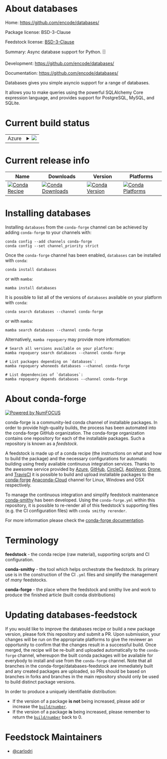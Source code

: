 About databases
===============

Home: https://github.com/encode/databases/

Package license: BSD-3-Clause

Feedstock license: [BSD-3-Clause](https://github.com/conda-forge/databases-feedstock/blob/main/LICENSE.txt)

Summary: Async database support for Python. 🗄

Development: https://github.com/encode/databases/

Documentation: https://github.com/encode/databases/

Databases gives you simple asyncio support for a range of databases.

It allows you to make queries using the powerful SQLAlchemy Core expression
language, and provides support for PostgreSQL, MySQL, and SQLite.


Current build status
====================


<table>
    
  <tr>
    <td>Azure</td>
    <td>
      <details>
        <summary>
          <a href="https://dev.azure.com/conda-forge/feedstock-builds/_build/latest?definitionId=6220&branchName=main">
            <img src="https://dev.azure.com/conda-forge/feedstock-builds/_apis/build/status/databases-feedstock?branchName=main">
          </a>
        </summary>
        <table>
          <thead><tr><th>Variant</th><th>Status</th></tr></thead>
          <tbody><tr>
              <td>linux_64_python3.10.____cpython</td>
              <td>
                <a href="https://dev.azure.com/conda-forge/feedstock-builds/_build/latest?definitionId=6220&branchName=main">
                  <img src="https://dev.azure.com/conda-forge/feedstock-builds/_apis/build/status/databases-feedstock?branchName=main&jobName=linux&configuration=linux_64_python3.10.____cpython" alt="variant">
                </a>
              </td>
            </tr><tr>
              <td>linux_64_python3.11.____cpython</td>
              <td>
                <a href="https://dev.azure.com/conda-forge/feedstock-builds/_build/latest?definitionId=6220&branchName=main">
                  <img src="https://dev.azure.com/conda-forge/feedstock-builds/_apis/build/status/databases-feedstock?branchName=main&jobName=linux&configuration=linux_64_python3.11.____cpython" alt="variant">
                </a>
              </td>
            </tr><tr>
              <td>linux_64_python3.8.____cpython</td>
              <td>
                <a href="https://dev.azure.com/conda-forge/feedstock-builds/_build/latest?definitionId=6220&branchName=main">
                  <img src="https://dev.azure.com/conda-forge/feedstock-builds/_apis/build/status/databases-feedstock?branchName=main&jobName=linux&configuration=linux_64_python3.8.____cpython" alt="variant">
                </a>
              </td>
            </tr><tr>
              <td>linux_64_python3.9.____cpython</td>
              <td>
                <a href="https://dev.azure.com/conda-forge/feedstock-builds/_build/latest?definitionId=6220&branchName=main">
                  <img src="https://dev.azure.com/conda-forge/feedstock-builds/_apis/build/status/databases-feedstock?branchName=main&jobName=linux&configuration=linux_64_python3.9.____cpython" alt="variant">
                </a>
              </td>
            </tr><tr>
              <td>osx_64_python3.10.____cpython</td>
              <td>
                <a href="https://dev.azure.com/conda-forge/feedstock-builds/_build/latest?definitionId=6220&branchName=main">
                  <img src="https://dev.azure.com/conda-forge/feedstock-builds/_apis/build/status/databases-feedstock?branchName=main&jobName=osx&configuration=osx_64_python3.10.____cpython" alt="variant">
                </a>
              </td>
            </tr><tr>
              <td>osx_64_python3.11.____cpython</td>
              <td>
                <a href="https://dev.azure.com/conda-forge/feedstock-builds/_build/latest?definitionId=6220&branchName=main">
                  <img src="https://dev.azure.com/conda-forge/feedstock-builds/_apis/build/status/databases-feedstock?branchName=main&jobName=osx&configuration=osx_64_python3.11.____cpython" alt="variant">
                </a>
              </td>
            </tr><tr>
              <td>osx_64_python3.8.____cpython</td>
              <td>
                <a href="https://dev.azure.com/conda-forge/feedstock-builds/_build/latest?definitionId=6220&branchName=main">
                  <img src="https://dev.azure.com/conda-forge/feedstock-builds/_apis/build/status/databases-feedstock?branchName=main&jobName=osx&configuration=osx_64_python3.8.____cpython" alt="variant">
                </a>
              </td>
            </tr><tr>
              <td>osx_64_python3.9.____cpython</td>
              <td>
                <a href="https://dev.azure.com/conda-forge/feedstock-builds/_build/latest?definitionId=6220&branchName=main">
                  <img src="https://dev.azure.com/conda-forge/feedstock-builds/_apis/build/status/databases-feedstock?branchName=main&jobName=osx&configuration=osx_64_python3.9.____cpython" alt="variant">
                </a>
              </td>
            </tr><tr>
              <td>win_64_python3.10.____cpython</td>
              <td>
                <a href="https://dev.azure.com/conda-forge/feedstock-builds/_build/latest?definitionId=6220&branchName=main">
                  <img src="https://dev.azure.com/conda-forge/feedstock-builds/_apis/build/status/databases-feedstock?branchName=main&jobName=win&configuration=win_64_python3.10.____cpython" alt="variant">
                </a>
              </td>
            </tr><tr>
              <td>win_64_python3.11.____cpython</td>
              <td>
                <a href="https://dev.azure.com/conda-forge/feedstock-builds/_build/latest?definitionId=6220&branchName=main">
                  <img src="https://dev.azure.com/conda-forge/feedstock-builds/_apis/build/status/databases-feedstock?branchName=main&jobName=win&configuration=win_64_python3.11.____cpython" alt="variant">
                </a>
              </td>
            </tr><tr>
              <td>win_64_python3.8.____cpython</td>
              <td>
                <a href="https://dev.azure.com/conda-forge/feedstock-builds/_build/latest?definitionId=6220&branchName=main">
                  <img src="https://dev.azure.com/conda-forge/feedstock-builds/_apis/build/status/databases-feedstock?branchName=main&jobName=win&configuration=win_64_python3.8.____cpython" alt="variant">
                </a>
              </td>
            </tr><tr>
              <td>win_64_python3.9.____cpython</td>
              <td>
                <a href="https://dev.azure.com/conda-forge/feedstock-builds/_build/latest?definitionId=6220&branchName=main">
                  <img src="https://dev.azure.com/conda-forge/feedstock-builds/_apis/build/status/databases-feedstock?branchName=main&jobName=win&configuration=win_64_python3.9.____cpython" alt="variant">
                </a>
              </td>
            </tr>
          </tbody>
        </table>
      </details>
    </td>
  </tr>
</table>

Current release info
====================

| Name | Downloads | Version | Platforms |
| --- | --- | --- | --- |
| [![Conda Recipe](https://img.shields.io/badge/recipe-databases-green.svg)](https://anaconda.org/conda-forge/databases) | [![Conda Downloads](https://img.shields.io/conda/dn/conda-forge/databases.svg)](https://anaconda.org/conda-forge/databases) | [![Conda Version](https://img.shields.io/conda/vn/conda-forge/databases.svg)](https://anaconda.org/conda-forge/databases) | [![Conda Platforms](https://img.shields.io/conda/pn/conda-forge/databases.svg)](https://anaconda.org/conda-forge/databases) |

Installing databases
====================

Installing `databases` from the `conda-forge` channel can be achieved by adding `conda-forge` to your channels with:

```
conda config --add channels conda-forge
conda config --set channel_priority strict
```

Once the `conda-forge` channel has been enabled, `databases` can be installed with `conda`:

```
conda install databases
```

or with `mamba`:

```
mamba install databases
```

It is possible to list all of the versions of `databases` available on your platform with `conda`:

```
conda search databases --channel conda-forge
```

or with `mamba`:

```
mamba search databases --channel conda-forge
```

Alternatively, `mamba repoquery` may provide more information:

```
# Search all versions available on your platform:
mamba repoquery search databases --channel conda-forge

# List packages depending on `databases`:
mamba repoquery whoneeds databases --channel conda-forge

# List dependencies of `databases`:
mamba repoquery depends databases --channel conda-forge
```


About conda-forge
=================

[![Powered by
NumFOCUS](https://img.shields.io/badge/powered%20by-NumFOCUS-orange.svg?style=flat&colorA=E1523D&colorB=007D8A)](https://numfocus.org)

conda-forge is a community-led conda channel of installable packages.
In order to provide high-quality builds, the process has been automated into the
conda-forge GitHub organization. The conda-forge organization contains one repository
for each of the installable packages. Such a repository is known as a *feedstock*.

A feedstock is made up of a conda recipe (the instructions on what and how to build
the package) and the necessary configurations for automatic building using freely
available continuous integration services. Thanks to the awesome service provided by
[Azure](https://azure.microsoft.com/en-us/services/devops/), [GitHub](https://github.com/),
[CircleCI](https://circleci.com/), [AppVeyor](https://www.appveyor.com/),
[Drone](https://cloud.drone.io/welcome), and [TravisCI](https://travis-ci.com/)
it is possible to build and upload installable packages to the
[conda-forge](https://anaconda.org/conda-forge) [Anaconda-Cloud](https://anaconda.org/)
channel for Linux, Windows and OSX respectively.

To manage the continuous integration and simplify feedstock maintenance
[conda-smithy](https://github.com/conda-forge/conda-smithy) has been developed.
Using the ``conda-forge.yml`` within this repository, it is possible to re-render all of
this feedstock's supporting files (e.g. the CI configuration files) with ``conda smithy rerender``.

For more information please check the [conda-forge documentation](https://conda-forge.org/docs/).

Terminology
===========

**feedstock** - the conda recipe (raw material), supporting scripts and CI configuration.

**conda-smithy** - the tool which helps orchestrate the feedstock.
                   Its primary use is in the construction of the CI ``.yml`` files
                   and simplify the management of *many* feedstocks.

**conda-forge** - the place where the feedstock and smithy live and work to
                  produce the finished article (built conda distributions)


Updating databases-feedstock
============================

If you would like to improve the databases recipe or build a new
package version, please fork this repository and submit a PR. Upon submission,
your changes will be run on the appropriate platforms to give the reviewer an
opportunity to confirm that the changes result in a successful build. Once
merged, the recipe will be re-built and uploaded automatically to the
`conda-forge` channel, whereupon the built conda packages will be available for
everybody to install and use from the `conda-forge` channel.
Note that all branches in the conda-forge/databases-feedstock are
immediately built and any created packages are uploaded, so PRs should be based
on branches in forks and branches in the main repository should only be used to
build distinct package versions.

In order to produce a uniquely identifiable distribution:
 * If the version of a package **is not** being increased, please add or increase
   the [``build/number``](https://docs.conda.io/projects/conda-build/en/latest/resources/define-metadata.html#build-number-and-string).
 * If the version of a package **is** being increased, please remember to return
   the [``build/number``](https://docs.conda.io/projects/conda-build/en/latest/resources/define-metadata.html#build-number-and-string)
   back to 0.

Feedstock Maintainers
=====================

* [@carlodri](https://github.com/carlodri/)

